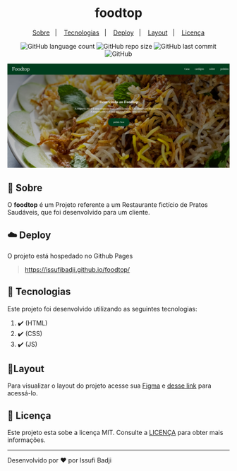 <h1 align="center" color=" ">
  foodtop
</h1>

<p align="center">
    <a href="#book-sobre">Sobre</a>&nbsp;&nbsp;&nbsp;|&nbsp;&nbsp;&nbsp;
    <a href="#rocket-tecnologias">Tecnologias</a>&nbsp;&nbsp;&nbsp;|&nbsp;&nbsp;&nbsp;
    <a href="#cloud-deploy">Deploy</a>&nbsp;&nbsp;&nbsp;|&nbsp;&nbsp;&nbsp;
    <a href="#layout">Layout</a>&nbsp;&nbsp;&nbsp;|&nbsp;&nbsp;&nbsp;
    <a href="#memo-licença">Licença</a>
</p>

<p align="center">
   
   <img alt="GitHub language count" src="https://img.shields.io/github/languages/count/issufibadji/foodtop?style=flat-square">

   <img alt="GitHub repo size" src="https://img.shields.io/github/repo-size/issufibadji/foodtop?style=flat-square">

   <img alt="GitHub last commit" src="https://img.shields.io/github/last-commit/issufibadji/foodtop?style=flat-square">

   <img alt="GitHub" src="https://img.shields.io/github/license/issufibadji/foodtop?style=flat-square">
</p>

![foodtop](https://github.com/issufibadji/foodtop/blob/master/foodtop.png)

## :book: Sobre

O **foodtop**
é um Projeto referente a um Restaurante fictício de Pratos Saudáveis, que foi desenvolvido para um cliente.

## :cloud: Deploy

O projeto está hospedado no Github Pages

> https://issufibadji.github.io/foodtop/

## :rocket: Tecnologias

Este projeto foi desenvolvido utilizando as seguintes tecnologias:

<!-- ❌✔️ -->

1. ✔️ (HTML)
2. ✔️ (CSS)
3. ✔️ (JS)

## 🔖Layout

Para visualizar o layout do projeto acesse sua [Figma](figma.com) e [desse link](https://www.figma.com/) para acessá-lo.

## :memo: Licença

Este projeto esta sobe a licença MIT. Consulte a [LICENÇA](https://github.com/issufibadji/foodtop/blob/master/LINCENSE) para obter mais informações.

---

Desenvolvido por :heart: por Issufi Badji
